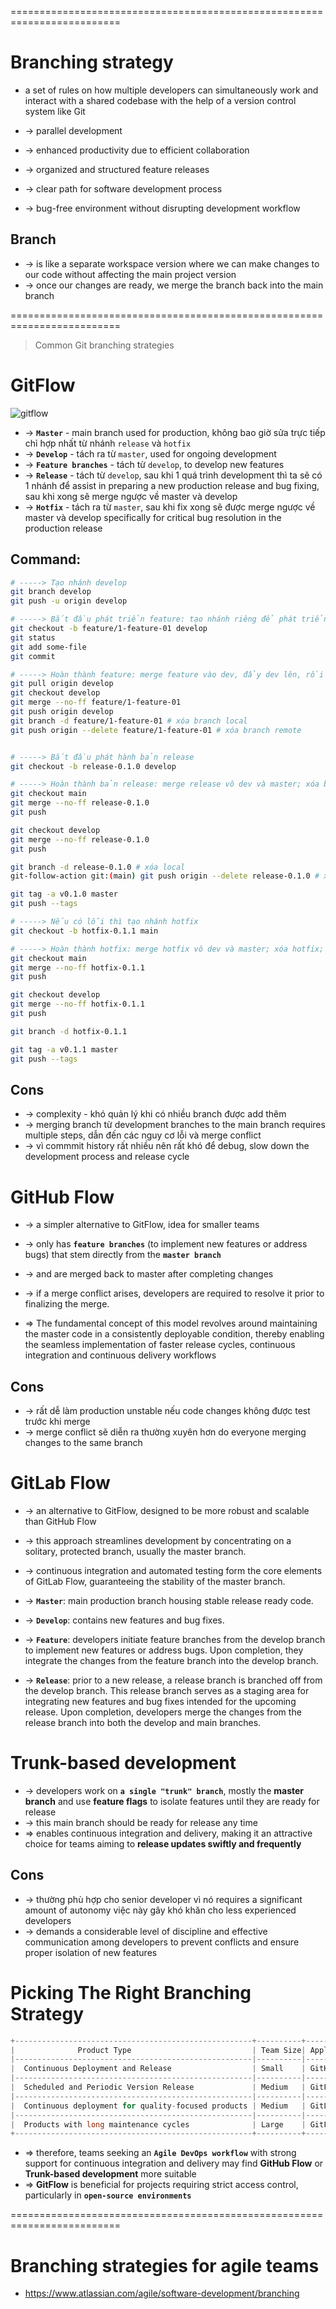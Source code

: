=========================================================================
# Branching strategy
* a set of rules on how multiple developers can simultaneously work and interact with a shared codebase with the help of a version control system like Git

* -> parallel development
* -> enhanced productivity due to efficient collaboration
* -> organized and structured feature releases
* -> clear path for software development process
* -> bug-free environment without disrupting development workflow

## Branch
* -> is like a separate workspace version where we can make changes to our code without affecting the main project version
* -> once our changes are ready, we merge the branch back into the main branch

=========================================================================
> Common Git branching strategies

# GitFlow
![gitflow](https://nvie.com/img/git-model@2x.png)

* -> **`Master`** - main branch used for production, không bao giờ sửa trực tiếp chỉ hợp nhất từ nhánh `release` và `hotfix`
* -> **`Develop`** - tách ra từ `master`, used for ongoing development
* -> **`Feature branches`** - tách từ `develop`, to develop new features
* -> **`Release`** - tách từ `develop`, sau khi 1 quá trình development thì ta sẽ có 1 nhánh để assist in preparing a new production release and bug fixing, sau khi xong sẽ merge ngược về master và develop 
* -> **`Hotfix`** - tách ra từ `master`, sau khi fix xong sẽ được merge ngược về master và develop specifically for critical bug resolution in the production release

## Command:
```bash
# -----> Tạo nhánh develop
git branch develop
git push -u origin develop

# -----> Bắt đầu phát triển feature: tạo nhánh riêng để phát triển feature
git checkout -b feature/1-feature-01 develop
git status 
git add some-file
git commit

# -----> Hoàn thành feature: merge feature vào dev, đẩy dev lên, rồi xóa feature đi
git pull origin develop
git checkout develop
git merge --no-ff feature/1-feature-01
git push origin develop
git branch -d feature/1-feature-01 # xóa branch local
git push origin --delete feature/1-feature-01 # xóa branch remote


# -----> Bắt đầu phát hành bản release
git checkout -b release-0.1.0 develop

# -----> Hoàn thành bản release: merge release vô dev và master; xóa branch release; thêm tag cho master cho bản Release theo PATCH
git checkout main
git merge --no-ff release-0.1.0
git push

git checkout develop
git merge --no-ff release-0.1.0
git push

git branch -d release-0.1.0 # xóa local
git-follow-action git:(main) git push origin --delete release-0.1.0 # xóa remote

git tag -a v0.1.0 master
git push --tags

# -----> Nếu có lỗi thì tạo nhánh hotfix
git checkout -b hotfix-0.1.1 main

# -----> Hoàn thành hotfix: merge hotfix vô dev và master; xóa hotfix; thêm tage cho master cho bản Release theo PATCH
git checkout main
git merge --no-ff hotfix-0.1.1
git push

git checkout develop
git merge --no-ff hotfix-0.1.1
git push

git branch -d hotfix-0.1.1

git tag -a v0.1.1 master
git push --tags
```

## Cons
* -> complexity - khó quản lý khi có nhiều branch được add thêm
* -> merging branch từ development branches to the main branch requires multiple steps, dẫn đến các nguy cơ lỗi và merge conflict
* -> vì commmit history rất nhiều nên rất khó để debug, slow down the development process and release cycle

# GitHub Flow
* -> a simpler alternative to GitFlow, idea for smaller teams
* -> only has **`feature branches`** (to implement new features or address bugs) that stem directly from the **`master branch`** 
* -> and are merged back to master after completing changes
* -> if a merge conflict arises, developers are required to resolve it prior to finalizing the merge.

* => The fundamental concept of this model revolves around maintaining the master code in a consistently deployable condition, thereby enabling the seamless implementation of faster release cycles, continuous integration and continuous delivery workflows

## Cons
* -> rất dễ làm production unstable nếu code changes không được test trước khi merge
* -> merge conflict sẽ diễn ra thường xuyên hơn do everyone merging changes to the same branch

# GitLab Flow
* -> an alternative to GitFlow, designed to be more robust and scalable than GitHub Flow
* -> this approach streamlines development by concentrating on a solitary, protected branch, usually the master branch. 
* -> continuous integration and automated testing form the core elements of GitLab Flow, guaranteeing the stability of the master branch.

* -> **`Master`**: main production branch housing stable release ready code.
* -> **`Develop`**: contains new features and bug fixes.
* -> **`Feature`**: developers initiate feature branches from the develop branch to implement new features or address bugs. Upon completion, they integrate the changes from the feature branch into the develop branch.
* -> **`Release`**: prior to a new release, a release branch is branched off from the develop branch. This release branch serves as a staging area for integrating new features and bug fixes intended for the upcoming release. Upon completion, developers merge the changes from the release branch into both the develop and main branches.

# Trunk-based development
* -> developers work on **`a single "trunk" branch`**, mostly the **master branch** and use **feature flags** to isolate features until they are ready for release
* -> this main branch should be ready for release any time
* => enables continuous integration and delivery, making it an attractive choice for teams aiming to **release updates swiftly and frequently**

## Cons
* -> thường phù hợp cho senior developer vì nó requires a significant amount of autonomy việc này gây khó khăn cho less experienced developers
* -> demands a considerable level of discipline and effective communication among developers to prevent conflicts and ensure proper isolation of new features

# Picking The Right Branching Strategy
```cs
+-----------------------------------------------------+----------+--------------------------+
|              Product Type                           | Team Size| Applicable Strategy      |
|-----------------------------------------------------|----------|--------------------------|
|  Continuous Deployment and Release                  | Small    | GitHub Flow and TBD      |
|-----------------------------------------------------|----------|--------------------------|
|  Scheduled and Periodic Version Release             | Medium   | GitFlow and GitLab Flow  |
|-----------------------------------------------------|----------|--------------------------|
|  Continuous deployment for quality-focused products | Medium   | GitLab Flow              |
|-----------------------------------------------------|----------|--------------------------|
|  Products with long maintenance cycles              | Large    | GitFlow                  |
+-----------------------------------------------------+----------+--------------------------+
```

* => therefore, teams seeking an **`Agile DevOps workflow`** with strong support for continuous integration and delivery may find **GitHub Flow** or **Trunk-based development** more suitable
* => **GitFlow** is beneficial for projects requiring strict access control, particularly in **`open-source environments`**

=========================================================================
# Branching strategies for agile teams
* https://www.atlassian.com/agile/software-development/branching
